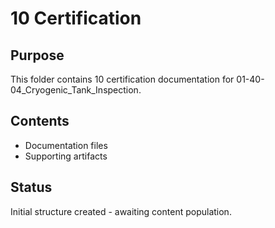 # 10 Certification

## Purpose
This folder contains 10 certification documentation for 01-40-04_Cryogenic_Tank_Inspection.

## Contents
- Documentation files
- Supporting artifacts

## Status
Initial structure created - awaiting content population.
